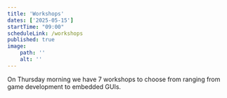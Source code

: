 ```yaml
---
title: 'Workshops'
dates: ['2025-05-15']
startTime: "09:00"
scheduleLink: /workshops
published: true
image:
    path: ''
    alt: ''
---
```


On Thursday morning we have 7 workshops to choose from ranging from game development to embedded GUIs.